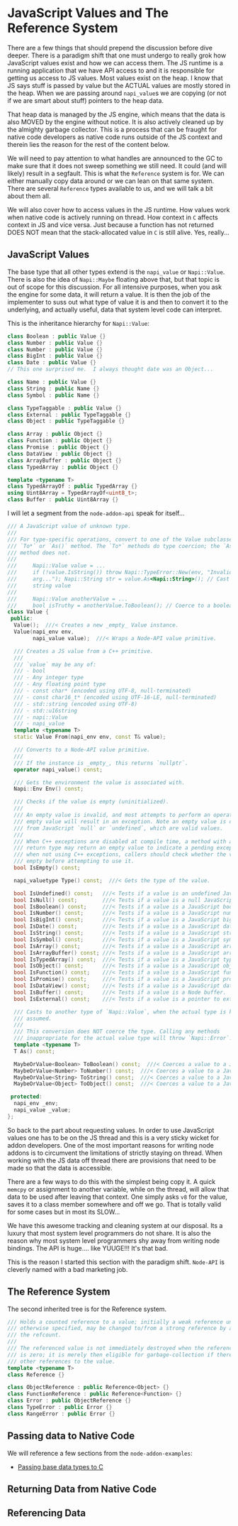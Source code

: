 # JavaScript Values and The Reference System

There are a few things that should prepend the discussion before dive deeper.  There is a paradigm shift that one must undergo to really grok how JavaScript values exist and how we can access them.  The JS runtime is a running application that we have API access to and it is responsible for getting us access to JS values.  Most values exist on the heap.  I know that JS says stuff is passed by value but the ACTUAL values are mostly stored in the heap.  When we are passing around `napi_value`s we are copying (or not if we are smart about stuff) pointers to the heap data.

That heap data is managed by the JS engine, which means that the data is also MOVED by the engine without notice. It is also actively cleaned up by the almighty garbage collector.  This is a process that can be fraught for native code developers as native code runs outside of the JS context and therein lies the reason for the rest of the content below.  

We will need to pay attention to what handles are announced to the GC to make sure that it does not sweep something we still need. It could (and will likely) result in a segfault. This is what the `Reference` system is for.  We can either manually copy data around or we can lean on that same system.  There are several `Reference` types available to us, and we will talk a bit about them all.

We will also cover how to access values in the JS runtime.  How values work when native code is actively running on thread.  How context in `C` affects context in JS and vice versa.  Just because a function has not returned DOES NOT mean that the stack-allocated value in `C` is still alive.  Yes, really...

## JavaScript Values

The base type that all other types extend is the `napi_value` or `Napi::Value`.  There is also the idea of `Napi::Maybe` floating above that, but that topic is out of scope for this discussion.  For all intensive purposes, when you ask the engine for some data, it will return a value.  It is then the job of the implementer to suss out what type of value it is and then to convert it to the underlying, and actually useful, data that system level code can interpret.

This is the inheritance hierarchy for `Napi::Value`:

```c++
class Boolean : public Value {}
class Number : public Value {}
class Number : public Value {}
class BigInt : public Value {}
class Date : public Value {}
// This one surprised me.  I always thought date was an Object...

class Name : public Value {}
class String : public Name {}
class Symbol : public Name {}

class TypeTaggable : public Value {}
class External : public TypeTaggable {}
class Object : public TypeTaggable {}

class Array : public Object {}
class Function : public Object {}
class Promise : public Object {}
class DataView : public Object {}
class ArrayBuffer : public Object {}
class TypedArray : public Object {}

template <typename T>
class TypedArrayOf : public TypedArray {}
using Uint8Array = TypedArrayOf<uint8_t>;
class Buffer : public Uint8Array {}
```

I will let a segment from the `node-addon-api` speak for itself...

```c++
/// A JavaScript value of unknown type.
///
/// For type-specific operations, convert to one of the Value subclasses using a
/// `To*` or `As()` method. The `To*` methods do type coercion; the `As()`
/// method does not.
///
///     Napi::Value value = ...
///     if (!value.IsString()) throw Napi::TypeError::New(env, "Invalid
///     arg..."); Napi::String str = value.As<Napi::String>(); // Cast to a
///     string value
///
///     Napi::Value anotherValue = ...
///     bool isTruthy = anotherValue.ToBoolean(); // Coerce to a boolean value
class Value {
 public:
  Value();  ///< Creates a new _empty_ Value instance.
  Value(napi_env env,
        napi_value value);  ///< Wraps a Node-API value primitive.

  /// Creates a JS value from a C++ primitive.
  ///
  /// `value` may be any of:
  /// - bool
  /// - Any integer type
  /// - Any floating point type
  /// - const char* (encoded using UTF-8, null-terminated)
  /// - const char16_t* (encoded using UTF-16-LE, null-terminated)
  /// - std::string (encoded using UTF-8)
  /// - std::u16string
  /// - napi::Value
  /// - napi_value
  template <typename T>
  static Value From(napi_env env, const T& value);

  /// Converts to a Node-API value primitive.
  ///
  /// If the instance is _empty_, this returns `nullptr`.
  operator napi_value() const;

  /// Gets the environment the value is associated with.
  Napi::Env Env() const;

  /// Checks if the value is empty (uninitialized).
  ///
  /// An empty value is invalid, and most attempts to perform an operation on an
  /// empty value will result in an exception. Note an empty value is distinct
  /// from JavaScript `null` or `undefined`, which are valid values.
  ///
  /// When C++ exceptions are disabled at compile time, a method with a `Value`
  /// return type may return an empty value to indicate a pending exception. So
  /// when not using C++ exceptions, callers should check whether the value is
  /// empty before attempting to use it.
  bool IsEmpty() const;

  napi_valuetype Type() const;  ///< Gets the type of the value.

  bool IsUndefined() const;   ///< Tests if a value is an undefined JavaScript value.
  bool IsNull() const;        ///< Tests if a value is a null JavaScript value.
  bool IsBoolean() const;     ///< Tests if a value is a JavaScript boolean.
  bool IsNumber() const;      ///< Tests if a value is a JavaScript number.
  bool IsBigInt() const;      ///< Tests if a value is a JavaScript bigint.
  bool IsDate() const;        ///< Tests if a value is a JavaScript date.
  bool IsString() const;      ///< Tests if a value is a JavaScript string.
  bool IsSymbol() const;      ///< Tests if a value is a JavaScript symbol.
  bool IsArray() const;       ///< Tests if a value is a JavaScript array.
  bool IsArrayBuffer() const; ///< Tests if a value is a JavaScript array buffer.
  bool IsTypedArray() const;  ///< Tests if a value is a JavaScript typed array.
  bool IsObject() const;      ///< Tests if a value is a JavaScript object.
  bool IsFunction() const;    ///< Tests if a value is a JavaScript function.
  bool IsPromise() const;     ///< Tests if a value is a JavaScript promise.
  bool IsDataView() const;    ///< Tests if a value is a JavaScript data view.
  bool IsBuffer() const;      ///< Tests if a value is a Node buffer.
  bool IsExternal() const;    ///< Tests if a value is a pointer to external data.

  /// Casts to another type of `Napi::Value`, when the actual type is known or
  /// assumed.
  ///
  /// This conversion does NOT coerce the type. Calling any methods
  /// inappropriate for the actual value type will throw `Napi::Error`.
  template <typename T>
  T As() const;

  MaybeOrValue<Boolean> ToBoolean() const;  ///< Coerces a value to a JavaScript boolean.
  MaybeOrValue<Number> ToNumber() const;  ///< Coerces a value to a JavaScript number.
  MaybeOrValue<String> ToString() const;  ///< Coerces a value to a JavaScript string.
  MaybeOrValue<Object> ToObject() const;  ///< Coerces a value to a JavaScript object.

 protected:
  napi_env _env;
  napi_value _value;
};
```

So back to the part about requesting values. In order to use JavaScript values one has to be on the JS thread and this is a very sticky wicket for addon developers.  One of the most important reasons for writing node addons is to circumvent the limitations of strictly staying on thread.  When working with the JS data off thread there are provisions that need to be made so that the data is accessible.

There are a few ways to do this with the simplest being copy it.  A quick `memcpy` or assignment to another variable, while on the thread, will allow that data to be used after leaving that context.  One simply asks `v8` for the value, saves it to a class member somewhere and off we go.  That is totally valid for some cases but in most its SLOW...

We have this awesome tracking and cleaning system at our disposal.  Its a luxury that most system level programmers do not share. It is also the reason why most system level programmers shy away from writing node bindings.  The API is huge.... like YUUGE!!!  It's that bad.

This is the reason I started this section with the paradigm shift.  `Node-API` is cleverly named with a bad marketing job.

## The Reference System

 The second inherited tree is for the Reference system.

```c++
/// Holds a counted reference to a value; initially a weak reference unless
/// otherwise specified, may be changed to/from a strong reference by adjusting
/// the refcount.
///
/// The referenced value is not immediately destroyed when the reference count
/// is zero; it is merely then eligible for garbage-collection if there are no
/// other references to the value.
template <typename T>
class Reference {}

class ObjectReference : public Reference<Object> {}
class FunctionReference : public Reference<Function> {}
class Error : public ObjectReference {}
class TypeError : public Error {}
class RangeError : public Error {}
```

## Passing data to Native Code

We will reference a few sections from the `node-addon-examples`:

- [Passing base data types to C]()

## Returning Data from Native Code

## Referencing Data
